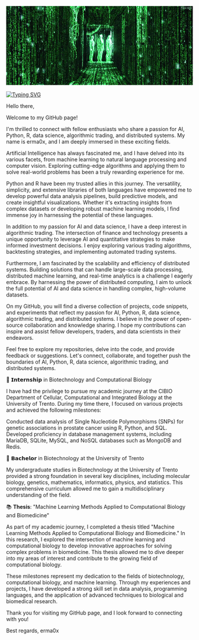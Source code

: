 <img src="./matrix3.gif" width="1600" />


[![Typing SVG](https://readme-typing-svg.herokuapp.com?color=6d2491&center=true&vCenter=true&width=1000&lines=Welcome+to+my+software+archive;Python+developer;Software+engineering;Machine+Learning;Data+Science;Financial+Markets;Algorithms+&+Data+Structures)](https://git.io/typing-svg)


<p align="center"> 
</p>
Hello there,

Welcome to my GitHub page!

I'm thrilled to connect with fellow enthusiasts who share a passion for AI, Python, R, data science, algorithmic trading, and distributed systems. My name is erma0x, and I am deeply immersed in these exciting fields.

Artificial Intelligence has always fascinated me, and I have delved into its various facets, from machine learning to natural language processing and computer vision. Exploring cutting-edge algorithms and applying them to solve real-world problems has been a truly rewarding experience for me.

Python and R have been my trusted allies in this journey. The versatility, simplicity, and extensive libraries of both languages have empowered me to develop powerful data analysis pipelines, build predictive models, and create insightful visualizations. Whether it's extracting insights from complex datasets or developing robust machine learning models, I find immense joy in harnessing the potential of these languages.

In addition to my passion for AI and data science, I have a deep interest in algorithmic trading. The intersection of finance and technology presents a unique opportunity to leverage AI and quantitative strategies to make informed investment decisions. I enjoy exploring various trading algorithms, backtesting strategies, and implementing automated trading systems.

Furthermore, I am fascinated by the scalability and efficiency of distributed systems. Building solutions that can handle large-scale data processing, distributed machine learning, and real-time analytics is a challenge I eagerly embrace. By harnessing the power of distributed computing, I aim to unlock the full potential of AI and data science in handling complex, high-volume datasets.

On my GitHub, you will find a diverse collection of projects, code snippets, and experiments that reflect my passion for AI, Python, R, data science, algorithmic trading, and distributed systems. I believe in the power of open-source collaboration and knowledge sharing. I hope my contributions can inspire and assist fellow developers, traders, and data scientists in their endeavors.

Feel free to explore my repositories, delve into the code, and provide feedback or suggestions. Let's connect, collaborate, and together push the boundaries of AI, Python, R, data science, algorithmic trading, and distributed systems.

🧬 𝗜𝗻𝘁𝗲𝗿𝗻𝘀𝗵𝗶𝗽 in Biotechnology and Computational Biology

I have had the privilege to pursue my academic journey at the CIBIO Department of Cellular, Computational and Integrated Biology at the University of Trento. During my time there, I focused on various projects and achieved the following milestones:

Conducted data analysis of Single Nucleotide Polymorphisms (SNPs) for genetic associations in prostate cancer using R, Python, and SQL.
Developed proficiency in database management systems, including MariaDB, SQLite, MySQL, and NoSQL databases such as MongoDB and Redis.

🦠 𝗕𝗮𝗰𝗵𝗲𝗹𝗼𝗿 in Biotechnology at the University of Trento

My undergraduate studies in Biotechnology at the University of Trento provided a strong foundation in several key disciplines, including molecular biology, genetics, mathematics, informatics, physics, and statistics. This comprehensive curriculum allowed me to gain a multidisciplinary understanding of the field.

📚 **Thesis**: "Machine Learning Methods Applied to Computational Biology and Biomedicine"

As part of my academic journey, I completed a thesis titled "Machine Learning Methods Applied to Computational Biology and Biomedicine." In this research, I explored the intersection of machine learning and computational biology to develop innovative approaches for solving complex problems in biomedicine. This thesis allowed me to dive deeper into my areas of interest and contribute to the growing field of computational biology.

These milestones represent my dedication to the fields of biotechnology, computational biology, and machine learning. Through my experiences and projects, I have developed a strong skill set in data analysis, programming languages, and the application of advanced techniques to biological and biomedical research.

Thank you for visiting my GitHub page, and I look forward to connecting with you!

Best regards,
erma0x

